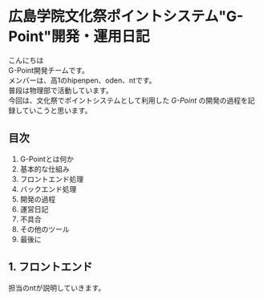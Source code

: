 # 広島学院文化祭ポイントシステム"G-Point"開発・運用日記  
こんにちは  
G-Point開発チームです。  
メンバーは、高1のhipenpen、oden、ntです。  
普段は物理部で活動しています。  
今回は、文化祭でポイントシステムとして利用した
*G-Point*
の開発の過程を記録していこうと思います。  

## 目次
1. G-Pointとは何か
2. 基本的な仕組み
3. フロントエンド処理
4. バックエンド処理
5. 開発の過程
6. 運営日記
7. 不具合
8. その他のツール
9. 最後に

## 1. フロントエンド  
担当のntが説明していきます。  
